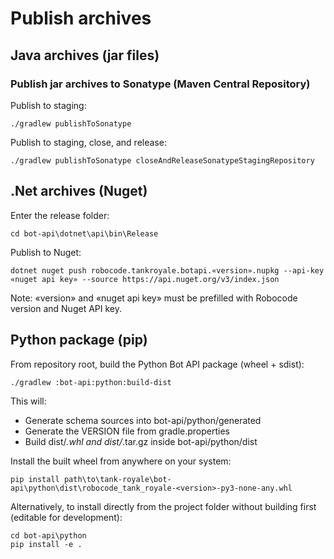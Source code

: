 # Publish archives

## Java archives (jar files)

### Publish jar archives to Sonatype (Maven Central Repository)

Publish to staging:

```shell
./gradlew publishToSonatype
```

Publish to staging, close, and release:

```shell
./gradlew publishToSonatype closeAndReleaseSonatypeStagingRepository
```

## .Net archives (Nuget)

Enter the release folder:

```shell
cd bot-api\dotnet\api\bin\Release
```

Publish to Nuget:

```
dotnet nuget push robocode.tankroyale.botapi.«version».nupkg --api-key «nuget api key» --source https://api.nuget.org/v3/index.json
```

Note: «version» and «nuget api key» must be prefilled with Robocode version and Nuget API key.

## Python package (pip)

From repository root, build the Python Bot API package (wheel + sdist):

```
./gradlew :bot-api:python:build-dist
```

This will:
- Generate schema sources into bot-api/python/generated
- Generate the VERSION file from gradle.properties
- Build dist/*.whl and dist/*.tar.gz inside bot-api/python/dist

Install the built wheel from anywhere on your system:

```
pip install path\to\tank-royale\bot-api\python\dist\robocode_tank_royale-<version>-py3-none-any.whl
```

Alternatively, to install directly from the project folder without building first (editable for development):

```
cd bot-api\python
pip install -e .
```
